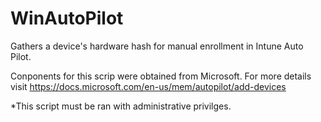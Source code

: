 # WinAutoPilot
Gathers a device's hardware hash for manual enrollment in Intune Auto Pilot.

Conponents for this scrip were obtained from Microsoft. For more details visit https://docs.microsoft.com/en-us/mem/autopilot/add-devices

*This script must be ran with administrative privilges.
